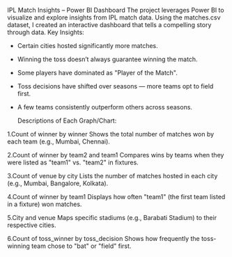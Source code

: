 IPL Match Insights – Power BI Dashboard
The project leverages Power BI to visualize and explore insights from IPL match data. Using the matches.csv dataset, I created an interactive dashboard that tells a compelling story through data.
 Key Insights:
- Certain cities hosted significantly more matches.
- Winning the toss doesn’t always guarantee winning the match.
- Some players have dominated as "Player of the Match".
- Toss decisions have shifted over seasons — more teams opt to field first.
- A few teams consistently outperform others across seasons.
  
  Descriptions of Each Graph/Chart:

1.Count of winner by winner
Shows the total number of matches won by each team (e.g., Mumbai, Chennai).

2.Count of winner by team2 and team1
Compares wins by teams when they were listed as "team1" vs. "team2" in fixtures.

3.Count of venue by city
Lists the number of matches hosted in each city (e.g., Mumbai, Bangalore, Kolkata).

4.Count of winner by team1
Displays how often "team1" (the first team listed in a fixture) won matches.

5.City and venue
Maps specific stadiums (e.g., Barabati Stadium) to their respective cities.

6.Count of toss_winner by toss_decision
Shows how frequently the toss-winning team chose to "bat" or "field" first.
